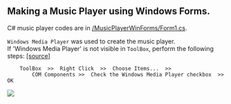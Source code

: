 ## Making a Music Player using Windows Forms.
C# music player codes are in [/MusicPlayerWinForms/Form1.cs](https://github.com/AtakanTurgut/MusicPlayerWinForms/blob/main/musicplayer/Form1.cs).

`Windows Media Player` was used to create the music player.
<br>
If 'Windows Media Player' is not visible in `ToolBox`, perform the following steps: [[source]](https://stackoverflow.com/questions/68216366/why-isnt-my-windows-media-player-component-being-added-to-my-winforms-toolbox-i)
```
    ToolBox  >>  Right Click  >>  Choose Items...  >>  
        COM Components >>  Check the Windows Media Player checkbox  >> OK
```

![](/pictures/musicplayer.gif)
